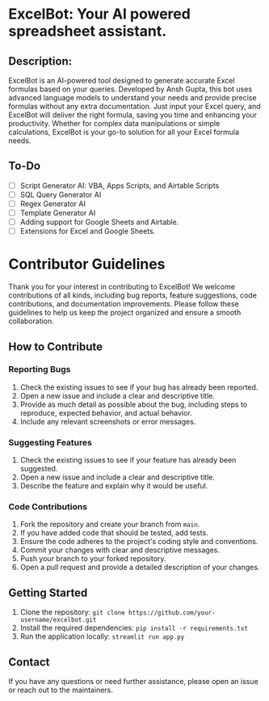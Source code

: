 # ExcelBot: Your AI powered spreadsheet assistant.
## Description:
ExcelBot is an AI-powered tool designed to generate accurate Excel formulas based on your queries. Developed by Ansh Gupta, this bot uses advanced language models to understand your needs and provide precise formulas without any extra documentation. Just input your Excel query, and ExcelBot will deliver the right formula, saving you time and enhancing your productivity. Whether for complex data manipulations or simple calculations, ExcelBot is your go-to solution for all your Excel formula needs.

## To-Do
- [ ] Script Generator AI: VBA, Apps Scripts, and Airtable Scripts
- [ ] SQL Query Generator AI
- [ ] Regex Generator AI
- [ ] Template Generator AI
- [ ] Adding support for Google Sheets and Airtable.
- [ ] Extensions for Excel and Google Sheets.

# Contributor Guidelines

Thank you for your interest in contributing to ExcelBot! We welcome contributions of all kinds, including bug reports, feature suggestions, code contributions, and documentation improvements. Please follow these guidelines to help us keep the project organized and ensure a smooth collaboration.

## How to Contribute

### Reporting Bugs
1. Check the existing issues to see if your bug has already been reported.
2. Open a new issue and include a clear and descriptive title.
3. Provide as much detail as possible about the bug, including steps to reproduce, expected behavior, and actual behavior.
4. Include any relevant screenshots or error messages.

### Suggesting Features
1. Check the existing issues to see if your feature has already been suggested.
2. Open a new issue and include a clear and descriptive title.
3. Describe the feature and explain why it would be useful.

### Code Contributions
1. Fork the repository and create your branch from `main`.
2. If you have added code that should be tested, add tests.
3. Ensure the code adheres to the project's coding style and conventions.
4. Commit your changes with clear and descriptive messages.
5. Push your branch to your forked repository.
6. Open a pull request and provide a detailed description of your changes.

## Getting Started
1. Clone the repository: `git clone https://github.com/your-username/excelbot.git`
2. Install the required dependencies: `pip install -r requirements.txt`
3. Run the application locally: `streamlit run app.py`

## Contact
If you have any questions or need further assistance, please open an issue or reach out to the maintainers.
